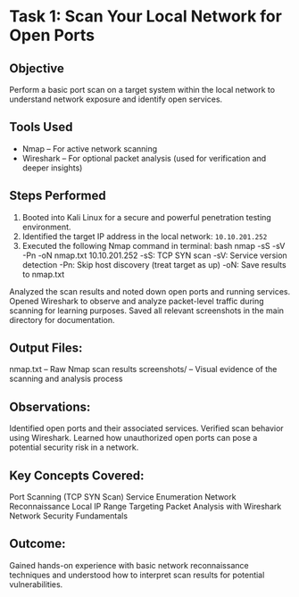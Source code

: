 # Task 1: Scan Your Local Network for Open Ports

## Objective
Perform a basic port scan on a target system within the local network to understand network exposure and identify open services.

## Tools Used
- Nmap – For active network scanning  
- Wireshark – For optional packet analysis (used for verification and deeper insights)

## Steps Performed

1. Booted into Kali Linux for a secure and powerful penetration testing environment.
2. Identified the target IP address in the local network: `10.10.201.252`
3. Executed the following Nmap command in terminal:
   bash
   nmap -sS -sV -Pn -oN nmap.txt 10.10.201.252
-sS: TCP SYN scan
-sV: Service version detection
-Pn: Skip host discovery (treat target as up)
-oN: Save results to nmap.txt

Analyzed the scan results and noted down open ports and running services.
Opened Wireshark to observe and analyze packet-level traffic during scanning for learning purposes.
Saved all relevant screenshots in the main directory for documentation.

## Output Files:
nmap.txt – Raw Nmap scan results
screenshots/ – Visual evidence of the scanning and analysis process

## Observations:
Identified open ports and their associated services.
Verified scan behavior using Wireshark.
Learned how unauthorized open ports can pose a potential security risk in a network.

## Key Concepts Covered:
Port Scanning (TCP SYN Scan)
Service Enumeration
Network Reconnaissance
Local IP Range Targeting
Packet Analysis with Wireshark
Network Security Fundamentals

## Outcome:
Gained hands-on experience with basic network reconnaissance techniques and understood how to interpret scan results for potential vulnerabilities.
